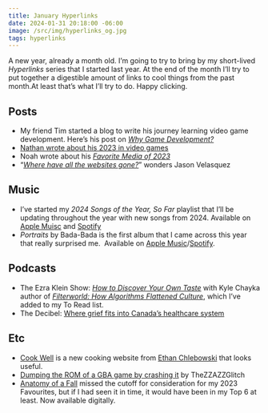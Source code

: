 ```yaml
---
title: January Hyperlinks
date: 2024-01-31 20:18:00 -06:00
image: /src/img/hyperlinks_og.jpg
tags: hyperlinks
---
```


A new year, already a month old. I’m going to try to bring by my short-lived _Hyperlinks_ series that I started last year. At the end of the month I’ll try to put together a digestible amount of links to cool things from the past month.At least that’s what I’ll try to do. Happy clicking.

## Posts

- My friend Tim started a blog to write his journey learning video game development. Here’s his post on [*Why Game Development?*](https://timmyis.online/posts/why-game-development/)
- [Nathan wrote about his 2023 in video games](https://blog.interestingtimes.ca/2024/01/09/2023-gaming-roundup/)
- Noah wrote about his [*Favorite Media of 2023*](https://noahjacob.us/words/2023-favorites.html)
- “[*Where have all the websites gone?*](https://www.fromjason.xyz/p/notebook/where-have-all-the-websites-gone/)” wonders Jason Velasquez

## Music
- I’ve started my *2024 Songs of the Year, So Far* playlist that I’ll be updating throughout the year with new songs from 2024. Available on [Apple Muisc](https://music.apple.com/ca/playlist/2024-songs-of-the-year-so-far/pl.u-rloGt9kBXvX) and [Spotify](https://open.spotify.com/playlist/2pDA8hX5SivVgQlcqEDyfy?si=e2d8ecf957a2461f)
- *Portraits* by Bada-Bada is the first album that I came across this year that really surprised me.  Available on [Apple Music](https://music.apple.com/ca/album/portraits/1723410920)/[Spotify](https://open.spotify.com/intl-fr/album/7iDadpVq34tFKi6P5Rquqh?si=x-VCApMXRwGIQmO0PDJsIA).

## Podcasts
- The Ezra Klein Show: [*How to Discover Your Own Taste*](https://overcast.fm/+oiPX6OddI) with Kyle Chayka author of [*Filterworld: How Algorithms Flattened Culture*](https://www.indigo.ca/en-ca/filterworld-how-algorithms-flattened-culture/9780385548281.html), which I’ve added to my To Read list.
- The Decibel: [Where grief fits into Canada’s healthcare system](https://overcast.fm/+tafl3J9Zs)

## Etc
- [Cook Well](https://www.cookwell.com) is a new cooking website from [Ethan Chlebowski](https://www.ethanchlebowski.com) that looks useful.
- [Dumping the ROM of a GBA game by crashing it](https://youtu.be/0-7PSmYYHF0) by TheZZAZZGlitch
- [Anatomy of a Fall](https://www.justwatch.com/ca/movie/anatomie-dune-chute) missed the cutoff for consideration for my 2023 Favourites, but if I had seen it in time, it would have been in my Top 6 at least. Now available digitally.
